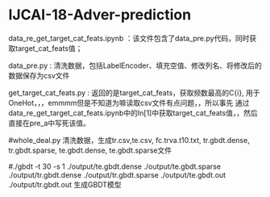 # IJCAI-18-Adver-prediction

data_re_get_target_cat_feats.ipynb ：该文件包含了data_pre.py代码，同时获取target_cat_feats值；

data_pre.py : 清洗数据，包括LabelEncoder、填充空值、修改列名、将修改后的数据保存为csv文件

get_target_cat_feats.py : 返回的是target_cat_feats，获取频数最高的C{i}, 用于OneHot，，，emmmm但是不知道为嘛读取csv文件有点问题，，所以事先
						  通过data_re_get_target_cat_feats.ipynb中的In[1]中获取target_cat_feats值，，然后直接在pre_a中写死该值。


#whole_deal.py
清洗数据，生成tr.csv,te.csv, fc.trva.t10.txt, tr.gbdt.dense, tr.gbdt.sparse, te.gbdt.dense, te.gbdt.sparse文件

#./gbdt -t 30 -s 1 ./output/te.gbdt.dense ./output/te.gbdt.sparse ./output/tr.gbdt.dense ./output/tr.gbdt.sparse ./output/te.gbdt.out ./output/tr.gbdt.out
生成GBDT模型


		   